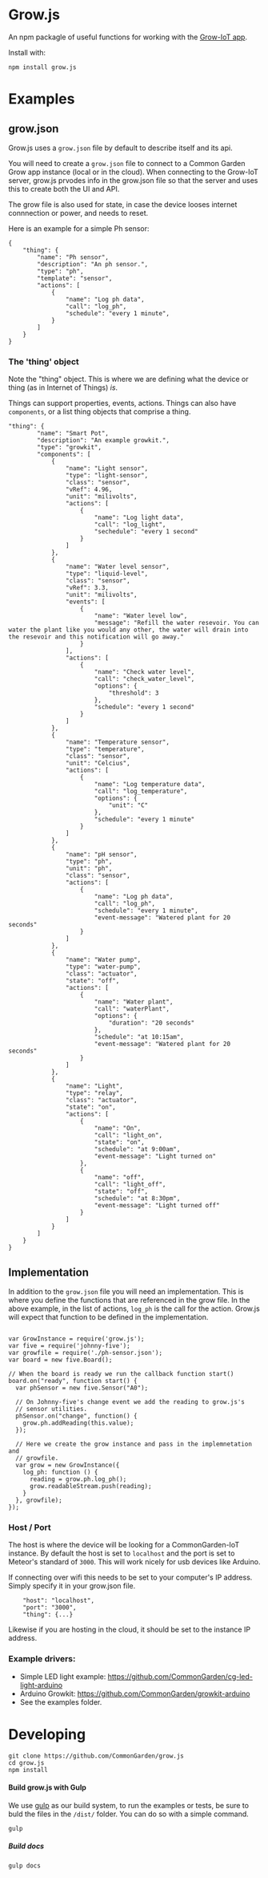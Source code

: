 # Grow.js
An npm packagle of useful functions for working with the [Grow-IoT app](https://github.com/CommonGarden/Grow-IoT).

Install with:

    npm install grow.js

# Examples


## grow.json

Grow.js uses a `grow.json` file by default to describe itself and its api. 

You will need to create a `grow.json` file to connect to a Common Garden Grow app instance (local or in the cloud). When connecting to the Grow-IoT server, grow.js prvodes info in the grow.json file so that the server and uses this to create both the UI and API.

The grow file is also used for state, in case the device looses internet connnection or power, and needs to reset.

Here is an example for a simple Ph sensor:

```
{
    "thing": {
        "name": "Ph sensor",
        "description": "An ph sensor.",
        "type": "ph",
        "template": "sensor",
        "actions": [
            {
                "name": "Log ph data",
                "call": "log_ph",
                "schedule": "every 1 minute",
            }
        ]
    }
}
```

### The 'thing' object
Note the "thing" object. This is where we are defining what the device or thing (as in Internet of Things) *is*.

Things can support properties, events, actions. Things can also have `components`, or a list thing objects that comprise a thing.

```
"thing": {
        "name": "Smart Pot",
        "description": "An example growkit.",
        "type": "growkit",
        "components": [
            {
                "name": "Light sensor",
                "type": "light-sensor",
                "class": "sensor",
                "vRef": 4.96,
                "unit": "milivolts",
                "actions": [
                    {
                        "name": "Log light data",
                        "call": "log_light",
                        "sechedule": "every 1 second"
                    }
                ]
            },
            {
                "name": "Water level sensor",
                "type": "liquid-level",
                "class": "sensor",
                "vRef": 3.3,
                "unit": "milivolts",
                "events": [
                    {
                        "name": "Water level low",
                        "message": "Refill the water resevoir. You can water the plant like you would any other, the water will drain into the resevoir and this notification will go away."
                    }
                ],
                "actions": [
                    {
                        "name": "Check water level",
                        "call": "check_water_level",
                        "options": {
                            "threshold": 3
                        },
                        "schedule": "every 1 second"
                    }
                ]
            },
            {
                "name": "Temperature sensor",
                "type": "temperature",
                "class": "sensor",
                "unit": "Celcius",
                "actions": [
                    {
                        "name": "Log temperature data",
                        "call": "log_temperature",
                        "options": {
                            "unit": "C"
                        },
                        "schedule": "every 1 minute"
                    }
                ]
            },
            {
                "name": "pH sensor",
                "type": "ph",
                "unit": "ph",
                "class": "sensor",
                "actions": [
                    {
                        "name": "Log ph data",
                        "call": "log_ph",
                        "schedule": "every 1 minute",
                        "event-message": "Watered plant for 20 seconds"
                    }
                ]
            },
            {
                "name": "Water pump",
                "type": "water-pump",
                "class": "actuator",
                "state": "off",
                "actions": [
                    {
                        "name": "Water plant",
                        "call": "waterPlant",
                        "options": {
                            "duration": "20 seconds"
                        },
                        "schedule": "at 10:15am",
                        "event-message": "Watered plant for 20 seconds"
                    }
                ]
            },
            {
                "name": "Light",
                "type": "relay",
                "class": "actuator",
                "state": "on",
                "actions": [
                    {
                        "name": "On",
                        "call": "light_on",
                        "state": "on",
                        "schedule": "at 9:00am",
                        "event-message": "Light turned on"
                    },
                    {
                        "name": "off",
                        "call": "light_off",
                        "state": "off",
                        "schedule": "at 8:30pm",
                        "event-message": "Light turned off"
                    }
                ]
            }
        ]
    }
}
```

## Implementation

In addition to the `grow.json` file you will need an implementation. This is where you define the functions that are referenced in the grow file. In the above example, in the list of actions, `log_ph` is the call for the action. Grow.js will expect that function to be defined in the implementation.

```

var GrowInstance = require('grow.js');
var five = require('johnny-five');
var growfile = require('./ph-sensor.json');
var board = new five.Board();

// When the board is ready we run the callback function start()
board.on("ready", function start() {
  var phSensor = new five.Sensor("A0");

  // On Johnny-five's change event we add the reading to grow.js's
  // sensor utilities.
  phSensor.on("change", function() {
    grow.ph.addReading(this.value);
  });

  // Here we create the grow instance and pass in the implemnetation and 
  // growfile.
  var grow = new GrowInstance({
    log_ph: function () {
      reading = grow.ph.log_ph();
      grow.readableStream.push(reading);
    }
  }, growfile);
});

```


### Host / Port
The host is where the device will be looking for a CommonGarden-IoT instance. By default the host is set to `localhost` and the port is set to Meteor's standard of `3000`. This will work nicely for usb devices like Arduino.

If connecting over wifi this needs to be set to your computer's IP address. Simply specify it in your grow.json file.

```
    "host": "localhost",
    "port": "3000",
    "thing": {...}
```

Likewise if you are hosting in the cloud, it should be set to the instance IP address.

### Example drivers:

* Simple LED light example: https://github.com/CommonGarden/cg-led-light-arduino
* Arduino Growkit: https://github.com/CommonGarden/growkit-arduino
* See the examples folder.

# Developing
```
git clone https://github.com/CommonGarden/grow.js
cd grow.js
npm install
```

#### Build grow.js with Gulp
We use [gulp](http://gulpjs.com/) as our build system, to run the examples or tests, be sure to buld the files in the `/dist/` folder. You can do so with a simple command.

`gulp`

##### Build docs

`gulp docs`


